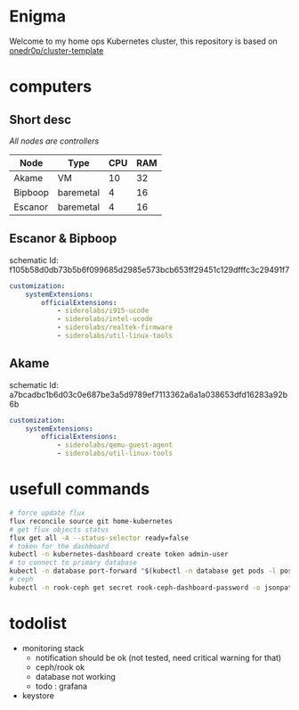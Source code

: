 # Enigma

Welcome to my home ops Kubernetes cluster, this repository is based on [onedr0p/cluster-template](https://github.com/onedr0p/cluster-template)

# computers

## Short desc

*All nodes are controllers*

| Node    | Type      | CPU | RAM |
|---------|-----------|-----|-----|
| Akame   | VM        | 10  | 32  |
| Bipboop | baremetal | 4   | 16  |
| Escanor | baremetal | 4   | 16  |

## Escanor & Bipboop

schematic Id: f105b58d0db73b5b6f099685d2985e573bcb653ff29451c129dfffc3c29491f7

```yaml
customization:
    systemExtensions:
        officialExtensions:
            - siderolabs/i915-ucode
            - siderolabs/intel-ucode
            - siderolabs/realtek-firmware
            - siderolabs/util-linux-tools
```

## Akame

schematic Id: a7bcadbc1b6d03c0e687be3a5d9789ef7113362a6a1a038653dfd16283a92b6b

```yaml
customization:
    systemExtensions:
        officialExtensions:
            - siderolabs/qemu-guest-agent
            - siderolabs/util-linux-tools
```

# usefull commands

```bash
# force update flux
flux reconcile source git home-kubernetes
# get flux objects status
flux get all -A --status-selector ready=false
# token for the dashboard
kubectl -n kubernetes-dashboard create token admin-user
# to connect to primary database
kubectl -n database port-forward "$(kubectl -n database get pods -l postgres-operator.crunchydata.com/role=master -o name)" 5432:5432
# ceph
kubectl -n rook-ceph get secret rook-ceph-dashboard-password -o jsonpath="{['data']['password']}" | base64 --decode && echo
```

# todolist

- monitoring stack
  - notification should be ok (not tested, need critical warning for that)
  - ceph/rook ok
  - database not working
  - todo : grafana
- keystore
